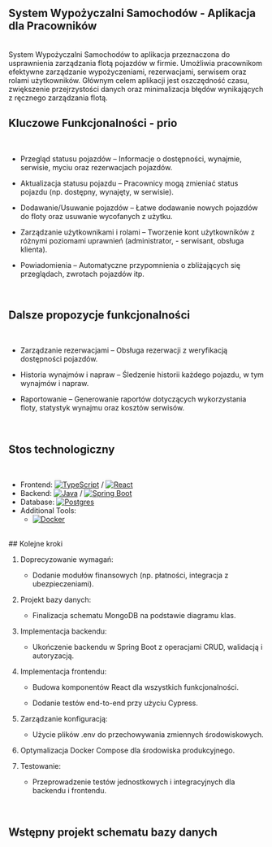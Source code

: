 ## System Wypożyczalni Samochodów - Aplikacja dla Pracowników
<br>
System Wypożyczalni Samochodów to aplikacja przeznaczona do usprawnienia zarządzania flotą pojazdów w firmie. Umożliwia pracownikom efektywne zarządzanie wypożyczeniami, rezerwacjami, serwisem oraz rolami użytkowników. Głównym celem aplikacji jest oszczędność czasu, zwiększenie przejrzystości danych oraz minimalizacja błędów wynikających z ręcznego zarządzania flotą.
<br>



## Kluczowe Funkcjonalności - prio
<br>

- Przegląd statusu pojazdów – Informacje o dostępności, wynajmie, serwisie, myciu oraz rezerwacjach pojazdów.

- Aktualizacja statusu pojazdu – Pracownicy mogą zmieniać status pojazdu (np. dostępny, wynajęty, w serwisie).

- Dodawanie/Usuwanie pojazdów – Łatwe dodawanie nowych pojazdów do floty oraz usuwanie wycofanych z użytku.

- Zarządzanie użytkownikami i rolami – Tworzenie kont użytkowników z różnymi poziomami uprawnień (administrator, - serwisant, obsługa klienta).

- Powiadomienia – Automatyczne przypomnienia o zbliżających się przeglądach, zwrotach pojazdów itp.
<br>

## Dalsze propozycje funkcjonalności
<br>

- Zarządzanie rezerwacjami – Obsługa rezerwacji z weryfikacją dostępności pojazdów.

- Historia wynajmów i napraw – Śledzenie historii każdego pojazdu, w tym wynajmów i napraw.

- Raportowanie – Generowanie raportów dotyczących wykorzystania floty, statystyk wynajmu oraz kosztów serwisów.
<br>


## Stos technologiczny
<br>

- Frontend: [![TypeScript](https://img.shields.io/badge/TypeScript-3178C6?logo=typescript&logoColor=fff)](#) / [![React](https://img.shields.io/badge/React-%2320232a.svg?logo=react&logoColor=%2361DAFB)](#)
- Backend: [![Java](https://img.shields.io/badge/Java-%23ED8B00.svg?logo=openjdk&logoColor=white)](#) / 	[![Spring Boot](https://img.shields.io/badge/Spring%20Boot-6DB33F?logo=springboot&logoColor=fff)](#)
- Database: [![Postgres](https://img.shields.io/badge/Postgres-%23316192.svg?logo=postgresql&logoColor=white)](#)
- Additional Tools:
  - [![Docker](https://img.shields.io/badge/Docker-2496ED?logo=docker&logoColor=fff)](#)



<br>
## Kolejne kroki 

1. Doprecyzowanie wymagań:

    - Dodanie modułów finansowych (np. płatności, integracja z ubezpieczeniami).

2. Projekt bazy danych:
    - Finalizacja schematu MongoDB na podstawie diagramu klas.

3. Implementacja backendu:
    - Ukończenie backendu w Spring Boot z operacjami CRUD, walidacją i autoryzacją.

4. Implementacja frontendu:
    - Budowa komponentów React dla wszystkich funkcjonalności.
   
    - Dodanie testów end-to-end przy użyciu Cypress.

5. Zarządzanie konfiguracją:
    - Użycie plików .env do przechowywania zmiennych środowiskowych.

7. Optymalizacja Docker Compose dla środowiska produkcyjnego.

8. Testowanie:
     - Przeprowadzenie testów jednostkowych i integracyjnych dla backendu i frontendu.
<br>


## Wstępny projekt schematu bazy danych







  
